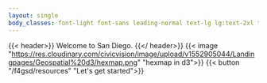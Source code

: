 ```yaml
---
layout: single
body_classes: font-light font-sans leading-normal text-lg lg:text-2xl text-black
---
```

{{< header>}}
  Welcome to San Diego.
{{</ header>}}
{{< image "https://res.cloudinary.com/civicvision/image/upload/v1552905044/Landingpages/Geospatial%20d3/hexmap.png" "hexmap in d3">}}
{{< button "/f4gsd/resources" "Let's get started">}}
